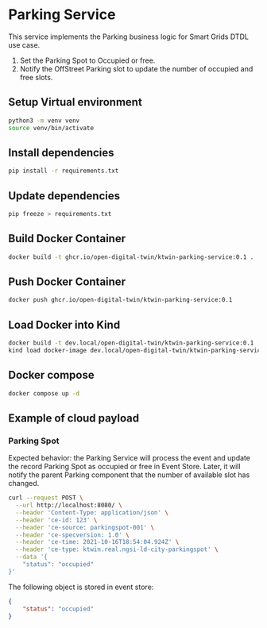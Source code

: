 # Parking Service

This service implements the Parking business logic for Smart Grids DTDL use case.

1. Set the Parking Spot to Occupied or free.
2. Notify the OffStreet Parking slot to update the number of occupied and free slots.

## Setup Virtual environment

```bash
python3 -m venv venv
source venv/bin/activate
```

## Install dependencies

```bash
pip install -r requirements.txt
```

## Update dependencies

```bash
pip freeze > requirements.txt
```

## Build Docker Container

```bash
docker build -t ghcr.io/open-digital-twin/ktwin-parking-service:0.1 .
```

## Push Docker Container

```bash
docker push ghcr.io/open-digital-twin/ktwin-parking-service:0.1
```

## Load Docker into Kind

```bash
docker build -t dev.local/open-digital-twin/ktwin-parking-service:0.1 .
kind load docker-image dev.local/open-digital-twin/ktwin-parking-service:0.1
```

## Docker compose

```bash
docker compose up -d
```

## Example of cloud payload

### Parking Spot

Expected behavior: the Parking Service will process the event and update the record Parking Spot as occupied or free in Event Store. Later, it will notify the parent Parking component that the number of available slot has changed.

```sh
curl --request POST \
  --url http://localhost:8080/ \
  --header 'Content-Type: application/json' \
  --header 'ce-id: 123' \
  --header 'ce-source: parkingspot-001' \
  --header 'ce-specversion: 1.0' \
  --header 'ce-time: 2021-10-16T18:54:04.924Z' \
  --header 'ce-type: ktwin.real.ngsi-ld-city-parkingspot' \
  --data '{
    "status": "occupied"
}'
```

The following object is stored in event store:

```json
{
    "status": "occupied"
}
```
